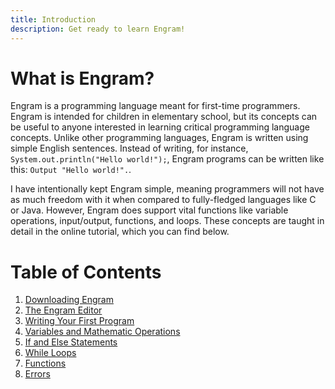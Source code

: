 ```yaml
---
title: Introduction
description: Get ready to learn Engram!
---
```


# What is Engram?
Engram is a programming language meant for first-time programmers. Engram is intended for children in elementary school, but its concepts can be useful to anyone interested in learning critical programming language concepts. Unlike other programming languages, Engram is written using simple English sentences. Instead of writing, for instance, `System.out.println("Hello world!");`, Engram programs can be written like this: `Output "Hello world!".`.

I have intentionally kept Engram simple, meaning programmers will not have as much freedom with it when compared to fully-fledged languages like C or Java. However, Engram does support vital functions like variable operations, input/output, functions, and loops. These concepts are taught in detail in the online tutorial, which you can find below.

# Table of Contents
1. [Downloading Engram](2-download.md)
2. [The Engram Editor](3-editor.md)
3. [Writing Your First Program](4-helloworld.md)
4. [Variables and Mathematic Operations](5-variables.md)
5. [If and Else Statements](6-ifelse.md)
6. [While Loops](7-while.md)
7. [Functions](8-functions.md)
8. [Errors](9-errors.md)